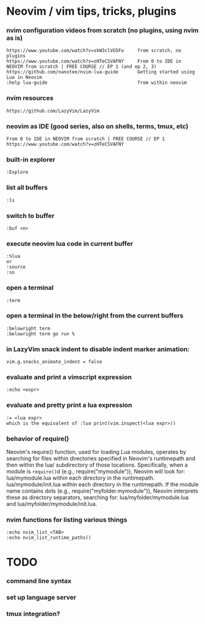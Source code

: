 # Neovim / vim tips, tricks, plugins

### nvim configuration videos from scratch (no plugins, using nvim as is)
```
https://www.youtube.com/watch?v=skW3clVG5Fo     from scratch, no plugins
https://www.youtube.com/watch?v=zHTeCSVAFNY     From 0 to IDE in NEOVIM from scratch | FREE COURSE // EP 1 (and ep 2, 3)
https://github.com/nanotee/nvim-lua-guide       Getting started using Lua in Neovim 
:help lua-guide                                 from within neovim
```

### nvim resources
```
https://github.com/LazyVim/LazyVim
```

### neovim as IDE (good series, also on shells, terms, tmux, etc)
```
From 0 to IDE in NEOVIM from scratch | FREE COURSE // EP 1
https://www.youtube.com/watch?v=zHTeCSVAFNY
```

### built-in explorer
```
:Explore
```

### list all buffers
```
:ls
```

### switch to buffer <n>
```
:buf <n>
```

### execute neovim lua code in current buffer
```
:%lua
or
:source
:so
```

### open a terminal
```
:term
```

### open a terminal in the below/right from the current buffers
```
:belowright term
:belowright term go run %
```

### in LazyVim snack indent to disable indent marker animation:
```
vim.g.snacks_animate_indent = false
```

### evaluate and print a vimscript expression
```
:echo <expr>
```

### evaluate and pretty print a lua expression
```
:= <lua expr>
which is the equivalent of :lua print(vim.inspect(<lua expr>))
```

### behavior of require()
Neovim's require() function, used for loading Lua modules, operates by searching for files within directories specified in Neovim's runtimepath and then within the lua/ subdirectory of those locations.
Specifically, when a module is `require()`d (e.g., require("mymodule")), Neovim will look for:
lua/mymodule.lua within each directory in the runtimepath.
lua/mymodule/init.lua within each directory in the runtimepath.
If the module name contains dots (e.g., require("myfolder.mymodule")), Neovim interprets these as directory separators, searching for: lua/myfolder/mymodule.lua and lua/myfolder/mymodule/init.lua.

### nvim functions for listing various things
```
:echo nvim_list_<TAB>
:echo nvim_list_runtime_paths()
```

# TODO
### command line syntax 
### set up language server
### tmux integration?

